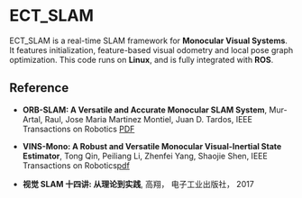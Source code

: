 # ECT_SLAM
ECT_SLAM is a real-time SLAM framework for **Monocular Visual Systems**. It features initialization, feature-based visual odometry and local pose graph optimization. This code runs on **Linux**, and is fully integrated with **ROS**. 
## Reference
* **ORB-SLAM: A Versatile and Accurate Monocular SLAM System**, Mur-Artal, Raul, Jose Maria Martinez Montiel, Juan D. Tardos, IEEE Transactions on Robotics [PDF](http://webdiis.unizar.es/~raulmur/MurMontielTardosTRO15.pdf)

* **VINS-Mono: A Robust and Versatile Monocular Visual-Inertial State Estimator**, Tong Qin, Peiliang Li, Zhenfei Yang, Shaojie Shen, IEEE Transactions on Robotics[pdf](https://ieeexplore.ieee.org/document/8421746/?arnumber=8421746&source=authoralert) 

* **视觉 SLAM 十四讲: 从理论到实践**, 高翔， 电子工业出版社， 2017 